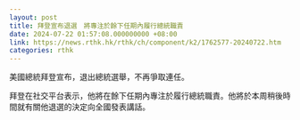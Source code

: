 ```yaml
---
layout: post
title: 拜登宣布退選　將專注於餘下任期內履行總統職責
date: 2024-07-22 01:57:08.000000000 +08:00
link: https://news.rthk.hk/rthk/ch/component/k2/1762577-20240722.htm
categories: rthk
---
```


美國總統拜登宣布，退出總統選舉，不再爭取連任。

拜登在社交平台表示，他將在餘下任期內專注於履行總統職責。他將於本周稍後時間就有關他退選的決定向全國發表講話。
